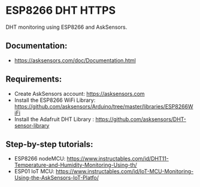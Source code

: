 # ESP8266 DHT HTTPS
DHT monitoring using ESP8266 and AskSensors.

Documentation:
-
- https://asksensors.com/doc/Documentation.html

Requirements:
-
- Create AskSensors account: https://asksensors.com
- Install the ESP8266 WiFi Library: https://github.com/asksensors/Arduino/tree/master/libraries/ESP8266WiFi
- Install the Adafruit DHT Library :  https://github.com/asksensors/DHT-sensor-library

Step-by-step tutorials:
-
- ESP8266 nodeMCU: https://www.instructables.com/id/DHT11-Temperature-and-Humidity-Monitoring-Using-th/
- ESP01 IoT MCU:  https://www.instructables.com/id/IoT-MCU-Monitoring-Using-the-AskSensors-IoT-Platfo/
